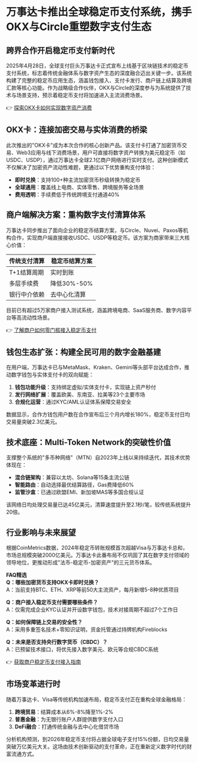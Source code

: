 # 万事达卡推出全球稳定币支付系统，携手OKX与Circle重塑数字支付生态

## 跨界合作开启稳定币支付新时代  
2025年4月28日，全球支付巨头万事达卡正式宣布上线基于区块链技术的稳定币支付系统，标志着传统金融体系与数字资产生态的深度融合迈出关键一步。该系统构建了完整的稳定币应用生态，涵盖钱包接入、支付卡发行、商户链上结算及跨境汇款等核心功能。作为战略级合作伙伴，OKX与Circle的深度参与为系统提供了技术与场景支持，预示着稳定币支付将加速进入主流消费场景。

👉 [探索OKX卡如何实现数字资产消费](https://bit.ly/okx_welcome)

## OKX卡：连接加密交易与实体消费的桥梁  
此次推出的"OKX卡"成为本次合作的核心创新产品。该支付卡打通了加密货币交易、Web3应用与线下消费场景，用户可直接将数字资产转换为美元稳定币（如USDC、USDP），通过万事达卡全球2.1亿商户网络进行实时支付。这种创新模式不仅解决了加密资产流动性难题，更通过以下优势重构支付体验：  
- **即时兑换**：支持100+种主流加密货币秒级转换为稳定币  
- **全球通用**：覆盖线上电商、实体零售、跨境服务等全场景  
- **费用透明**：手续费低于传统跨境支付通道40%  

## 商户端解决方案：重构数字支付清算体系  
万事达卡同步推出了面向企业的稳定币结算方案，与Circle、Nuvei、Paxos等机构合作，实现商户端直接接收USDC、USDP等稳定币。该方案为商家带来三大核心价值：  

| 传统支付清算 | 稳定币结算方案 |  
|------------|----------------|  
| T+1结算周期 | 实时到账       |  
| 多层手续费 | 降低30%-50%   |  
| 银行中介依赖 | 去中心化清算   |  

目前已有超过5万家商户接入测试系统，涵盖跨境电商、SaaS服务商、数字内容平台等高流动性场景。

👉 [了解商户如何零门槛接入稳定币支付](https://bit.ly/okx_welcome)

## 钱包生态扩张：构建全民可用的数字金融基建  
在用户端，万事达卡已与MetaMask、Kraken、Gemini等头部平台达成合作，推动数字钱包与实体支付卡的双向赋能：  
1. **钱包功能升级**：支持绑定虚拟/实体支付卡，实现链上资产秒付  
2. **发行网络扩展**：覆盖欧美、东南亚、拉美等23个主要市场  
3. **合规化运营**：通过KYC/AML认证体系保障交易安全  

数据显示，合作方钱包用户数在合作宣布后三个月内增长180%，稳定币支付日均交易量突破2.3亿美元。

## 技术底座：Multi-Token Network的突破性价值  
支撑整个系统的"多币种网络"（MTN）自2023年上线以来持续迭代，其技术优势体现在：  
- **混合链架构**：兼容以太坊、Solana等15条主流公链  
- **智能路由**：自动选择最优结算路径，Gas费降低60%  
- **监管沙盒**：已通过欧盟EMI、新加坡MAS等多国合规认证  

该网络日均处理交易量已达45亿美元，清算速度提升至2.1秒/笔，较传统系统提升20倍。

## 行业影响与未来展望  
根据CoinMetrics数据，2024年稳定币转账规模首次超越Visa与万事达卡总和，市场总规模突破2000亿美元。万事达卡此番布局不仅巩固了其在数字支付领域的领导地位，更推动形成"法币-稳定币-加密资产"的三元货币体系。  

**FAQ精选**  
**Q：哪些加密货币支持OKX卡即时兑换？**  
A：当前支持BTC、ETH、XRP等前50大主流资产，每月新增5-8种优质项目  

**Q：商户接入稳定币支付需要哪些条件？**  
A：仅需完成企业KYC认证并开设数字钱包，技术对接周期不超过7个工作日  

**Q：如何保障链上交易的安全性？**  
A：采用多重签名技术+零知识证明，资金托管通过持牌机构Fireblocks  

**Q：未来是否支持央行数字货币（CBDC）？**  
A：已预留技术接口，将优先接入数字美元、欧元等合规CBDC系统  

👉 [获取商户稳定币支付接入指南](https://bit.ly/okx_welcome)

## 市场变革进行时  
随着万事达卡、Visa等传统机构加速布局，稳定币支付正在重构全球金融格局：  
1. **跨境贸易**：结算成本从6%-8%降至1%-2%  
2. **普惠金融**：为无银行账户人群提供数字支付入口  
3. **DeFi融合**：打通传统金融与去中心化借贷市场  

分析机构预测，到2026年稳定币支付将占据全球电子支付15%份额，日均交易量突破万亿美元大关。这场由技术创新驱动的支付革命，正在重新定义数字时代的财富流通方式。